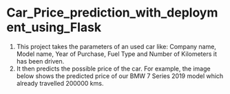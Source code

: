 # Car_Price_prediction_with_deployment_using_Flask
1. This project takes the parameters of an used car like: Company name, Model name, Year of Purchase, Fuel Type and Number of Kilometers it has been driven.
2. It then predicts the possible price of the car. For example, the image below shows the predicted price of our BMW 7 Series 2019 model which already travelled 200000 kms.

